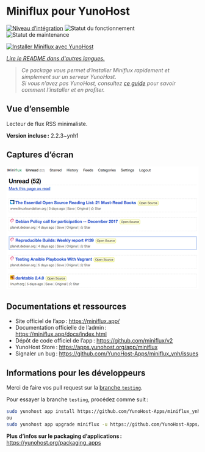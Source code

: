 <!--
Nota bene : ce README est automatiquement généré par <https://github.com/YunoHost/apps/tree/master/tools/readme_generator>
Il NE doit PAS être modifié à la main.
-->

# Miniflux pour YunoHost

[![Niveau d’intégration](https://dash.yunohost.org/integration/miniflux.svg)](https://ci-apps.yunohost.org/ci/apps/miniflux/) ![Statut du fonctionnement](https://ci-apps.yunohost.org/ci/badges/miniflux.status.svg) ![Statut de maintenance](https://ci-apps.yunohost.org/ci/badges/miniflux.maintain.svg)

[![Installer Miniflux avec YunoHost](https://install-app.yunohost.org/install-with-yunohost.svg)](https://install-app.yunohost.org/?app=miniflux)

*[Lire le README dans d'autres langues.](./ALL_README.md)*

> *Ce package vous permet d’installer Miniflux rapidement et simplement sur un serveur YunoHost.*  
> *Si vous n’avez pas YunoHost, consultez [ce guide](https://yunohost.org/install) pour savoir comment l’installer et en profiter.*

## Vue d’ensemble

Lecteur de flux RSS minimaliste.

**Version incluse :** 2.2.3~ynh1

## Captures d’écran

![Capture d’écran de Miniflux](./doc/screenshots/overview.png)

## Documentations et ressources

- Site officiel de l’app : <https://miniflux.app/>
- Documentation officielle de l’admin : <https://miniflux.app/docs/index.html>
- Dépôt de code officiel de l’app : <https://github.com/miniflux/v2>
- YunoHost Store : <https://apps.yunohost.org/app/miniflux>
- Signaler un bug : <https://github.com/YunoHost-Apps/miniflux_ynh/issues>

## Informations pour les développeurs

Merci de faire vos pull request sur la [branche `testing`](https://github.com/YunoHost-Apps/miniflux_ynh/tree/testing).

Pour essayer la branche `testing`, procédez comme suit :

```bash
sudo yunohost app install https://github.com/YunoHost-Apps/miniflux_ynh/tree/testing --debug
ou
sudo yunohost app upgrade miniflux -u https://github.com/YunoHost-Apps/miniflux_ynh/tree/testing --debug
```

**Plus d’infos sur le packaging d’applications :** <https://yunohost.org/packaging_apps>

